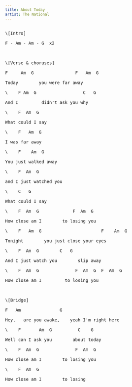 ```yaml
---
title: About Today
artist: The National
---
```

<pre>

\[Intro]

F - Am - Am - G  x2



\[Verse & choruses]

F     Am  G                F   Am  G

Today        you were far away 

\    F Am  G                  C   G

And I         didn't ask you why

\    F  Am  G

What could I say

\    F   Am  G

I was far away

\    F    Am  G

You just walked away

\    F  Am  G

and I just watched you

\    C   G

What could I say

\    F  Am  G             F  Am  G

How close am I        to losing you

\    F   Am  G                       F    Am  G

Tonight        you just close your eyes       

\    F  Am  G        C   G

And I just watch you        slip away

\    F  Am  G              F  Am  G  F  Am  G

How close am I         to losing you



\[Bridge]

F   Am               G

Hey,   are you awake,    yeah I'm right here

\    F       Am  G          C    G

Well can I ask you        about today

\    F  Am  G              F  Am  G

How close am I        to losing you

\    F  Am  G

How close am I        to losing
</pre>
